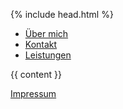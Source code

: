 <!DOCTYPE html>
<html>

{% include head.html %}

<body>

<nav>

<ul>
<li> <a href="ueber_mich.html">Über mich</a> </li>
<li> <a href="kontakt.html">Kontakt</a> </li>
<li> <a href="leistungen.html">Leistungen</a> </li>
</ul>

</nav>

<article>
{{ content }}
</article>

<footer>

<a href="impressum.html">Impressum</a>

</footer>

</body>
</html>
